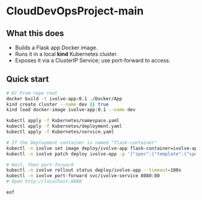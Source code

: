 # CloudDevOpsProject-main

## What this does
- Builds a Flask app Docker image.
- Runs it in a local **kind** Kubernetes cluster.
- Exposes it via a ClusterIP Service; use port-forward to access.

## Quick start
```bash
# 0) From repo root
docker build -t ivolve-app:0.1 ./Docker/App
kind create cluster --name dev || true
kind load docker-image ivolve-app:0.1 --name dev

kubectl apply -f Kubernetes/namespace.yaml
kubectl apply -f Kubernetes/deployment.yaml
kubectl apply -f Kubernetes/service.yaml

# If the Deployment container is named "flask-container"
kubectl -n ivolve set image deploy/ivolve-app flask-container=ivolve-app:0.1
kubectl -n ivolve patch deploy ivolve-app -p '{"spec":{"template":{"spec":{"containers":[{"name":"flask-container","imagePullPolicy":"IfNotPresent"}]}}}}'

# Wait, then port-forward
kubectl -n ivolve rollout status deploy/ivolve-app --timeout=180s
kubectl -n ivolve port-forward svc/ivolve-service 8080:80
# Open http://localhost:8080

eof
